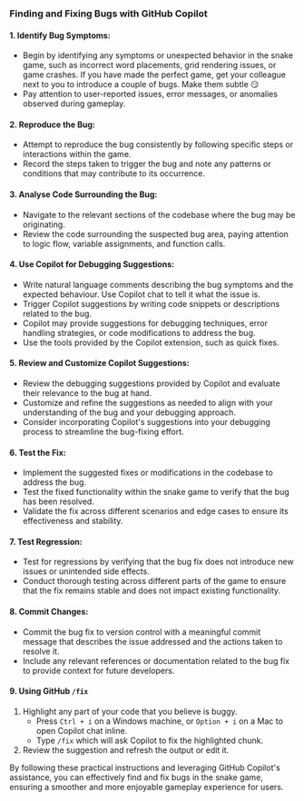 ### Finding and Fixing Bugs with GitHub Copilot

#### 1. Identify Bug Symptoms:
   - Begin by identifying any symptoms or unexpected behavior in the snake game, such as incorrect word placements, grid rendering issues, or game crashes. If you have made the perfect game, get your colleague next to you to introduce a couple of bugs. Make them subtle 😏
   - Pay attention to user-reported issues, error messages, or anomalies observed during gameplay.

#### 2. Reproduce the Bug:
   - Attempt to reproduce the bug consistently by following specific steps or interactions within the game.
   - Record the steps taken to trigger the bug and note any patterns or conditions that may contribute to its occurrence.

#### 3. Analyse Code Surrounding the Bug:
   - Navigate to the relevant sections of the codebase where the bug may be originating.
   - Review the code surrounding the suspected bug area, paying attention to logic flow, variable assignments, and function calls.

#### 4. Use Copilot for Debugging Suggestions:
   - Write natural language comments describing the bug symptoms and the expected behaviour. Use Copilot chat to tell it what the issue is.
   - Trigger Copilot suggestions by writing code snippets or descriptions related to the bug.
   - Copilot may provide suggestions for debugging techniques, error handling strategies, or code modifications to address the bug.
   - Use the tools provided by the Copilot extension, such as quick fixes.

#### 5. Review and Customize Copilot Suggestions:
   - Review the debugging suggestions provided by Copilot and evaluate their relevance to the bug at hand.
   - Customize and refine the suggestions as needed to align with your understanding of the bug and your debugging approach.
   - Consider incorporating Copilot's suggestions into your debugging process to streamline the bug-fixing effort.

#### 6. Test the Fix:
   - Implement the suggested fixes or modifications in the codebase to address the bug.
   - Test the fixed functionality within the snake game to verify that the bug has been resolved.
   - Validate the fix across different scenarios and edge cases to ensure its effectiveness and stability.

#### 7. Test Regression:
   - Test for regressions by verifying that the bug fix does not introduce new issues or unintended side effects.
   - Conduct thorough testing across different parts of the game to ensure that the fix remains stable and does not impact existing functionality.

#### 8. Commit Changes:
   - Commit the bug fix to version control with a meaningful commit message that describes the issue addressed and the actions taken to resolve it.
   - Include any relevant references or documentation related to the bug fix to provide context for future developers.

#### 9. Using GitHub `/fix`

1. Highlight any part of your code that you believe is buggy.
   - Press `Ctrl + i` on a Windows machine, or `Option + i` on a Mac to open Copilot chat inline.
   - Type `/fix` which will ask Copilot to fix the highlighted chunk.
2. Review the suggestion and refresh the output or edit it. 

By following these practical instructions and leveraging GitHub Copilot's assistance, you can effectively find and fix bugs in the snake game, ensuring a smoother and more enjoyable gameplay experience for users.